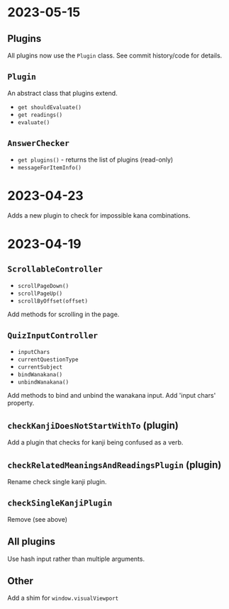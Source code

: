 # 2023-05-15

## Plugins

All plugins now use the `Plugin` class.
See commit history/code for details.

## `Plugin`

An abstract class that plugins extend.

- `get shouldEvaluate()`
- `get readings()`
- `evaluate()`

## `AnswerChecker`

- `get plugins()` - returns the list of plugins (read-only)
- `messageForItemInfo()`

# 2023-04-23

Adds a new plugin to check for impossible kana combinations.

# 2023-04-19

## `ScrollableController`

- `scrollPageDown()`
- `scrollPageUp()`
- `scrollByOffset(offset)`

Add methods for scrolling in the page.

## `QuizInputController`

- `inputChars`
- `currentQuestionType`
- `currentSubject`
- `bindWanakana()`
- `unbindWanakana()`

Add methods to bind and unbind the wanakana input. Add 'input chars' property.

## `checkKanjiDoesNotStartWithTo` (plugin)

Add a plugin that checks for kanji being confused as a verb.

## `checkRelatedMeaningsAndReadingsPlugin` (plugin)

Rename check single kanji plugin.

## `checkSingleKanjiPlugin`

Remove (see above)

## All plugins

Use hash input rather than multiple arguments.

## Other

Add a shim for `window.visualViewport`
